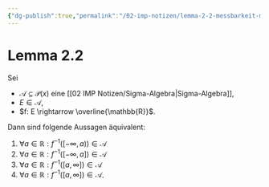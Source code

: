 ```yaml
---
{"dg-publish":true,"permalink":"/02-imp-notizen/lemma-2-2-messbarkeit-mit-intervallen/"}
---
```


# Lemma 2.2
Sei 
- $\mathcal A \subseteq \mathcal P(x)$ eine [[02 IMP Notizen/Sigma-Algebra\|Sigma-Algebra]], 
- $E \in \mathcal{A}$, 
- $f: E \rightarrow \overline{\mathbb{R}}$. 

Dann sind folgende Aussagen äquivalent:
1. $\forall a \in \mathbb{R}: f^{-1}([-\infty, a)) \in \mathcal{A}$
2. $\forall a \in \mathbb{R}: f^{-1}([-\infty, a]) \in \mathcal{A}$
3. $\forall a \in \mathbb{R}: f^{-1}([a, \infty]) \in \mathcal{A}$
4. $\forall a \in \mathbb{R}: f^{-1}([a, \infty]) \in \mathcal{A}$.